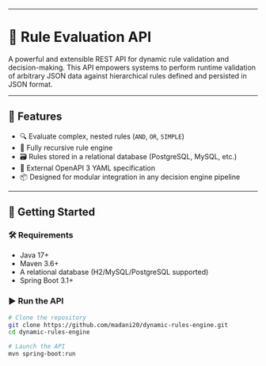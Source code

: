 
---

# 📘 Rule Evaluation API

A powerful and extensible REST API for dynamic rule validation and decision-making. This API empowers systems to perform runtime validation of arbitrary JSON data against hierarchical rules defined and persisted in JSON format.

---

## 🧩 Features

- 🔍 Evaluate complex, nested rules (`AND`, `OR`, `SIMPLE`)
- 🔄 Fully recursive rule engine
- 🗃️ Rules stored in a relational database (PostgreSQL, MySQL, etc.)
- 📄 External OpenAPI 3 YAML specification
- 📦 Designed for modular integration in any decision engine pipeline

---

## 🚀 Getting Started

### 🛠️ Requirements

- Java 17+
- Maven 3.6+
- A relational database (H2/MySQL/PostgreSQL supported)
- Spring Boot 3.1+

### ▶️ Run the API

```bash
# Clone the repository
git clone https://github.com/madani20/dynamic-rules-engine.git
cd dynamic-rules-engine

# Launch the API
mvn spring-boot:run

